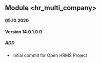 ## Module <hr_multi_company>

#### 05.10.2020
#### Version 14.0.1.0.0
##### ADD
- Initial commit for Open HRMS Project
